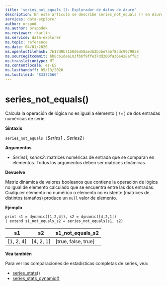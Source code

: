 ```yaml
---
title: 'series_not_equals (): Explorador de datos de Azure'
description: En este artículo se describe series_not_equals () en Azure Explorador de datos.
services: data-explorer
author: orspod
ms.author: orspodek
ms.reviewer: rkarlin
ms.service: data-explorer
ms.topic: reference
ms.date: 04/01/2020
ms.openlocfilehash: 7b17d9b7150d6d58ae3b3b3be7abf83dc9979038
ms.sourcegitcommit: bb8c61dea193fbbf9ffe37dd200fa36e428aff8c
ms.translationtype: MT
ms.contentlocale: es-ES
ms.lasthandoff: 05/13/2020
ms.locfileid: "83372566"
---
```

# <a name="series_not_equals"></a>series_not_equals()

Calcula la operación de lógica no es igual a elemento ( `!=` ) de dos entradas numéricas de serie.

**Sintaxis**

`series_not_equals (`*Series1* `,` *Series2*`)`

**Argumentos**

* *Series1, series2*: matrices numéricas de entrada que se comparan en elementos. Todos los argumentos deben ser matrices dinámicas. 

**Devuelve**

Matriz dinámica de valores booleanos que contiene la operación de lógica no igual de elemento calculado que se encuentra entre las dos entradas. Cualquier elemento no numérico o elemento no existente (matrices de distintos tamaños) produce un `null` valor de elemento.

**Ejemplo**

<!-- csl: https://help.kusto.windows.net:443/Samples -->
```kusto
print s1 = dynamic([1,2,4]), s2 = dynamic([4,2,1])
| extend s1_not_equals_s2 = series_not_equals(s1, s2)
```

|s1|s2|s1_not_equals_s2|
|---|---|---|
|[1, 2, 4]|[4, 2, 1]|[true, false, true]|

**Vea también**

Para ver las comparaciones de estadísticas completas de series, vea:
* [series_stats()](series-statsfunction.md)
* [series_stats_dynamic()](series-stats-dynamicfunction.md)
